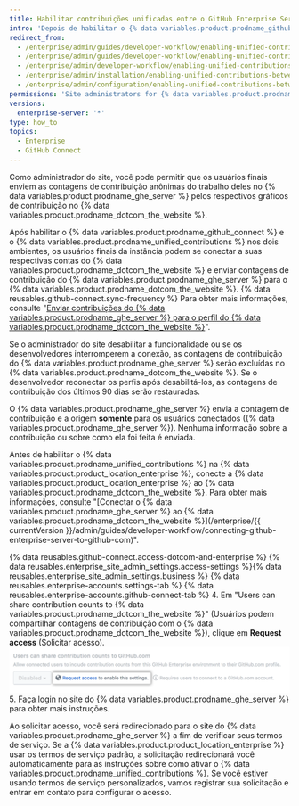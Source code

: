 ```yaml
---
title: Habilitar contribuições unificadas entre o GitHub Enterprise Server e o GitHub.com
intro: 'Depois de habilitar o {% data variables.product.prodname_github_connect %}, você pode permitir que os integrantes do {% data variables.product.prodname_ghe_cloud %} destaquem o próprio trabalho no {% data variables.product.prodname_ghe_server %} enviando as contagens de contribuição para seus respectivos perfis do {% data variables.product.prodname_dotcom_the_website %}.'
redirect_from:
  - /enterprise/admin/guides/developer-workflow/enabling-unified-contributions-between-github-enterprise-and-github-com/
  - /enterprise/admin/guides/developer-workflow/enabling-unified-contributions-between-github-enterprise-server-and-github-com/
  - /enterprise/admin/developer-workflow/enabling-unified-contributions-between-github-enterprise-server-and-githubcom/
  - /enterprise/admin/installation/enabling-unified-contributions-between-github-enterprise-server-and-githubcom
  - /enterprise/admin/configuration/enabling-unified-contributions-between-github-enterprise-server-and-githubcom
permissions: 'Site administrators for {% data variables.product.prodname_ghe_server %} who are also owners of the connected {% data variables.product.prodname_ghe_cloud %} organization or enterprise account can enable unified contributions between {% data variables.product.prodname_ghe_server %} and {% data variables.product.prodname_dotcom_the_website %}.'
versions:
  enterprise-server: '*'
type: how_to
topics:
  - Enterprise
  - GitHub Connect
---
```


Como administrador do site, você pode permitir que os usuários finais enviem as contagens de contribuição anônimas do trabalho deles no {% data variables.product.prodname_ghe_server %} pelos respectivos gráficos de contribuição no {% data variables.product.prodname_dotcom_the_website %}.

Após habilitar o {% data variables.product.prodname_github_connect %} e o {% data variables.product.prodname_unified_contributions %} nos dois ambientes, os usuários finais da instância podem se conectar a suas respectivas contas do {% data variables.product.prodname_dotcom_the_website %} e enviar contagens de contribuição do {% data variables.product.prodname_ghe_server %} para o {% data variables.product.prodname_dotcom_the_website %}. {% data reusables.github-connect.sync-frequency %} Para obter mais informações, consulte "[Enviar contribuições do {% data variables.product.prodname_ghe_server %} para o perfil do {% data variables.product.prodname_dotcom_the_website %}](/articles/sending-your-github-enterprise-server-contributions-to-your-github-com-profile/)".

Se o administrador do site desabilitar a funcionalidade ou se os desenvolvedores interromperem a conexão, as contagens de contribuição do {% data variables.product.prodname_ghe_server %} serão excluídas no {% data variables.product.prodname_dotcom_the_website %}. Se o desenvolvedor reconectar os perfis após desabilitá-los, as contagens de contribuição dos últimos 90 dias serão restauradas.

O {% data variables.product.prodname_ghe_server %} envia a contagem de contribuição e a origem **somente** para os usuários conectados ({% data variables.product.prodname_ghe_server %}). Nenhuma informação sobre a contribuição ou sobre como ela foi feita é enviada.

Antes de habilitar o {% data variables.product.prodname_unified_contributions %} na {% data variables.product.product_location_enterprise %}, conecte a {% data variables.product.product_location_enterprise %} ao {% data variables.product.prodname_dotcom_the_website %}. Para obter mais informações, consulte "[Conectar o {% data variables.product.prodname_ghe_server %} ao {% data variables.product.prodname_dotcom_the_website %}](/enterprise/{{ currentVersion }}/admin/guides/developer-workflow/connecting-github-enterprise-server-to-github-com)".

{% data reusables.github-connect.access-dotcom-and-enterprise %}
{% data reusables.enterprise_site_admin_settings.access-settings %}{% data reusables.enterprise_site_admin_settings.business %}
{% data reusables.enterprise-accounts.settings-tab %}
{% data reusables.enterprise-accounts.github-connect-tab %}
4. Em "Users can share contribution counts to {% data variables.product.prodname_dotcom_the_website %}" (Usuários podem compartilhar contagens de contribuição com o {% data variables.product.prodname_dotcom_the_website %}), clique em **Request access** (Solicitar acesso). ![Solicitar acesso à opção de contribuições unificadas](/assets/images/enterprise/site-admin-settings/dotcom-ghe-connection-request-access.png)
5. [Faça login](https://enterprise.github.com/login) no site do {% data variables.product.prodname_ghe_server %} para obter mais instruções.

Ao solicitar acesso, você será redirecionado para o site do {% data variables.product.prodname_ghe_server %} a fim de verificar seus termos de serviço. Se a {% data variables.product.product_location_enterprise %} usar os termos de serviço padrão, a solicitação redirecionará você automaticamente para as instruções sobre como ativar o {% data variables.product.prodname_unified_contributions %}. Se você estiver usando termos de serviço personalizados, vamos registrar sua solicitação e entrar em contato para configurar o acesso.
